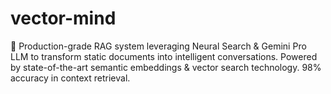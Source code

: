 # vector-mind
🚀 Production-grade RAG system leveraging Neural Search &amp; Gemini Pro LLM to transform static documents into intelligent conversations. Powered by state-of-the-art semantic embeddings &amp; vector search technology. 98% accuracy in context retrieval.
